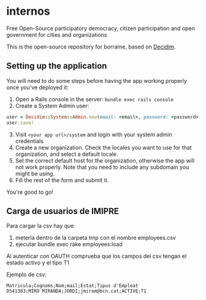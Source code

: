 # internos

Free Open-Source participatory democracy, citizen participation and open government for cities and organizations

This is the open-source repository for borrame, based on [Decidim](https://github.com/decidim/decidim).

## Setting up the application

You will need to do some steps before having the app working properly once you've deployed it:

1. Open a Rails console in the server: `bundle exec rails console`
2. Create a System Admin user:
```ruby
user = Decidim::System::Admin.new(email: <email>, password: <password>, password_confirmation: <password>)
user.save!
```
3. Visit `<your app url>/system` and login with your system admin credentials
4. Create a new organization. Check the locales you want to use for that organization, and select a default locale.
5. Set the correct default host for the organization, otherwise the app will not work properly. Note that you need to include any subdomain you might be using.
6. Fill the rest of the form and submit it.

You're good to go!

## Carga de usuarios de IMIPRE
Para cargar la csv hay que: 
1. meterla dentro de la carpeta tmp con el nombre employees.csv 
2. ejecutar bundle exec rake employees:load

Al autenticar con OAUTH comprueba que los campos del csv tengan el estado activo y el tipo T1

Ejemplo de csv:
```
Matricula;Cognoms;Nom;mail;Estat;Tipus d'Empleat
D541383;MIRO MIRANDA;JORDI;jmirom@bcn.cat;ACTIVE;T1
```

